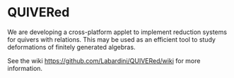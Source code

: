 # QUIVERed
We are developing a cross-platform applet to implement reduction systems for quivers with relations. This may be used as an efficient tool to study deformations of finitely generated algebras.

See the wiki
https://github.com/Labardini/QUIVERed/wiki
for more information.
